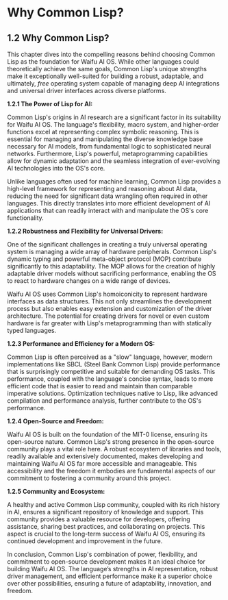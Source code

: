 # Why Common Lisp?

## 1.2 Why Common Lisp?

This chapter dives into the compelling reasons behind choosing Common Lisp as the foundation for Waifu AI OS.  While other languages could theoretically achieve the same goals, Common Lisp's unique strengths make it exceptionally well-suited for building a robust, adaptable, and ultimately, *free* operating system capable of managing deep AI integrations and universal driver interfaces across diverse platforms.

**1.2.1 The Power of Lisp for AI:**

Common Lisp's origins in AI research are a significant factor in its suitability for Waifu AI OS.  The language's flexibility, macro system, and higher-order functions excel at representing complex symbolic reasoning. This is essential for managing and manipulating the diverse knowledge base necessary for AI models, from fundamental logic to sophisticated neural networks.  Furthermore, Lisp's powerful, metaprogramming capabilities allow for dynamic adaptation and the seamless integration of ever-evolving AI technologies into the OS's core.

Unlike languages often used for machine learning, Common Lisp provides a high-level framework for representing and reasoning about AI data, reducing the need for significant data wrangling often required in other languages.  This directly translates into more efficient development of AI applications that can readily interact with and manipulate the OS's core functionality.


**1.2.2  Robustness and Flexibility for Universal Drivers:**

One of the significant challenges in creating a truly universal operating system is managing a wide array of hardware peripherals.  Common Lisp's dynamic typing and powerful meta-object protocol (MOP) contribute significantly to this adaptability.  The MOP allows for the creation of highly adaptable driver models without sacrificing performance, enabling the OS to react to hardware changes on a wide range of devices.

Waifu AI OS uses Common Lisp's homoiconicity to represent hardware interfaces as data structures. This not only streamlines the development process but also enables easy extension and customization of the driver architecture.  The potential for creating drivers for novel or even custom hardware is far greater with Lisp's metaprogramming than with statically typed languages.


**1.2.3 Performance and Efficiency for a Modern OS:**

Common Lisp is often perceived as a "slow" language, however, modern implementations like SBCL (Steel Bank Common Lisp) provide performance that is surprisingly competitive and suitable for demanding OS tasks.  This performance, coupled with the language's concise syntax, leads to more efficient code that is easier to read and maintain than comparable imperative solutions.  Optimization techniques native to Lisp, like advanced compilation and performance analysis, further contribute to the OS's performance.

**1.2.4 Open-Source and Freedom:**

Waifu AI OS is built on the foundation of the MIT-0 license, ensuring its open-source nature. Common Lisp's strong presence in the open-source community plays a vital role here.  A robust ecosystem of libraries and tools, readily available and extensively documented, makes developing and maintaining Waifu AI OS far more accessible and manageable.  This accessibility and the freedom it embodies are fundamental aspects of our commitment to fostering a community around this project.

**1.2.5 Community and Ecosystem:**

A healthy and active Common Lisp community, coupled with its rich history in AI, ensures a significant repository of knowledge and support. This community provides a valuable resource for developers, offering assistance, sharing best practices, and collaborating on projects.  This aspect is crucial to the long-term success of Waifu AI OS, ensuring its continued development and improvement in the future.

In conclusion, Common Lisp's combination of power, flexibility, and commitment to open-source development makes it an ideal choice for building Waifu AI OS. The language’s strengths in AI representation, robust driver management, and efficient performance make it a superior choice over other possibilities, ensuring a future of adaptability, innovation, and freedom.


<a id='chapter-1-3'></a>

